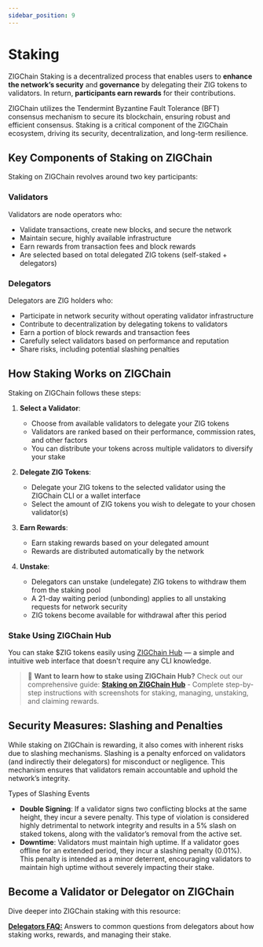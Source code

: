 ```yaml
---
sidebar_position: 9
---
```


# Staking

ZIGChain Staking is a decentralized process that enables users to **enhance the network’s security** and **governance** by delegating their ZIG tokens to validators. In return, **participants earn rewards** for their contributions.

ZIGChain utilizes the Tendermint Byzantine Fault Tolerance (BFT) consensus mechanism to secure its blockchain, ensuring robust and efficient consensus. Staking is a critical component of the ZIGChain ecosystem, driving its security, decentralization, and long-term resilience.

<div class="spacer"></div>

## Key Components of Staking on ZIGChain

Staking on ZIGChain revolves around two key participants:

### Validators

Validators are node operators who:

- Validate transactions, create new blocks, and secure the network
- Maintain secure, highly available infrastructure
- Earn rewards from transaction fees and block rewards
- Are selected based on total delegated ZIG tokens (self-staked \+ delegators)

### Delegators

Delegators are ZIG holders who:

- Participate in network security without operating validator infrastructure
- Contribute to decentralization by delegating tokens to validators
- Earn a portion of block rewards and transaction fees
- Carefully select validators based on performance and reputation
- Share risks, including potential slashing penalties

<div class="spacer"></div>

## How Staking Works on ZIGChain

Staking on ZIGChain follows these steps:

1. **Select a Validator**:

   - Choose from available validators to delegate your ZIG tokens
   - Validators are ranked based on their performance, commission rates, and other factors
   - You can distribute your tokens across multiple validators to diversify your stake

2. **Delegate ZIG Tokens**:

   - Delegate your ZIG tokens to the selected validator using the ZIGChain CLI or a wallet interface
   - Select the amount of ZIG tokens you wish to delegate to your chosen validator(s)

3. **Earn Rewards**:

   - Earn staking rewards based on your delegated amount
   - Rewards are distributed automatically by the network

4. **Unstake**:
   - Delegators can unstake (undelegate) ZIG tokens to withdraw them from the staking pool
   - A 21-day waiting period (unbonding) applies to all unstaking requests for network security
   - ZIG tokens become available for withdrawal after this period

<div class="spacer"></div>

### Stake Using ZIGChain Hub

You can stake $ZIG tokens easily using [ZIGChain Hub](https://hub.zigchain.com/staking/) — a simple and intuitive web interface that doesn't require any CLI knowledge.

> 📖 **Want to learn how to stake using ZIGChain Hub?** Check out our comprehensive guide: **[Staking on ZIGChain Hub](../..//zigchain_hub/staking.md)** - Complete step-by-step instructions with screenshots for staking, managing, unstaking, and claiming rewards.

<div class="spacer"></div>

## Security Measures: Slashing and Penalties

While staking on ZIGChain is rewarding, it also comes with inherent risks due to slashing mechanisms. Slashing is a penalty enforced on validators (and indirectly their delegators) for misconduct or negligence. This mechanism ensures that validators remain accountable and uphold the network’s integrity.

Types of Slashing Events

- **Double Signing**: If a validator signs two conflicting blocks at the same height, they incur a severe penalty. This type of violation is considered highly detrimental to network integrity and results in a 5% slash on staked tokens, along with the validator’s removal from the active set.
- **Downtime**: Validators must maintain high uptime. If a validator goes offline for an extended period, they incur a slashing penalty (0.01%). This penalty is intended as a minor deterrent, encouraging validators to maintain high uptime without severely impacting their stake.

<div class="spacer"></div>

## Become a Validator or Delegator on ZIGChain

Dive deeper into ZIGChain staking with this resource:

[//]: # "**Introduction to Validators:** A comprehensive guide on the role of validators, how to calculate rewards, and useful CLI commands, among others."

**[Delegators FAQ:](../delegators_faq.md)** Answers to common questions from delegators about how staking works, rewards, and managing their stake.

<div class="spacer"></div>
